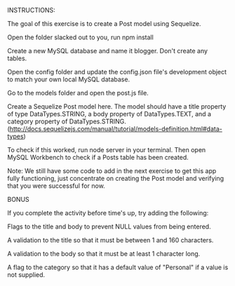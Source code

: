 INSTRUCTIONS:

The goal of this exercise is to create a Post model using Sequelize.

Open the folder slacked out to you, run npm install

Create a new MySQL database and name it blogger. Don't create any tables.

Open the config folder and update the config.json file's development object to match your own local MySQL database.

Go to the models folder and open the post.js file.

Create a Sequelize Post model here. The model should have a title property of type DataTypes.STRING, a body property of DataTypes.TEXT, and a category property of DataTypes.STRING. (http://docs.sequelizejs.com/manual/tutorial/models-definition.html#data-types)

To check if this worked, run node server in your terminal. Then open MySQL Workbench to check if a Posts table has been created.

Note: We still have some code to add in the next exercise to get this app fully functioning, just concentrate on creating the Post model and verifying that you were successful for now.

BONUS

If you complete the activity before time's up, try adding the following:

Flags to the title and body to prevent NULL values from being entered.

A validation to the title so that it must be between 1 and 160 characters.

A validation to the body so that it must be at least 1 character long.

A flag to the category so that it has a default value of "Personal" if a value is not supplied.